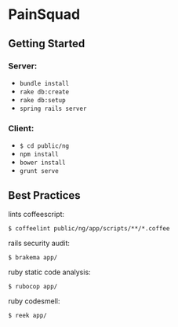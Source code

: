 # PainSquad


## Getting Started

### Server:

- `bundle install`
- `rake db:create`
- `rake db:setup`
- `spring rails server`

### Client:

- `$ cd public/ng`
- `npm install`
- `bower install`
- `grunt serve`


## Best Practices

lints coffeescript:

`$ coffeelint public/ng/app/scripts/**/*.coffee`


rails security audit:

`$ brakema app/`


ruby static code analysis:

`$ rubocop app/`


ruby codesmell:

`$ reek app/`
